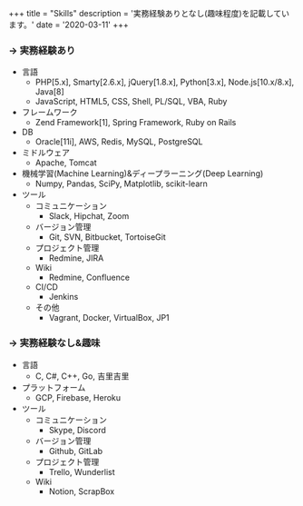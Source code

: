 +++
title = "Skills"
description = '実務経験ありとなし(趣味程度)を記載しています。'
date = '2020-03-11'
+++

### -> 実務経験あり
- 言語
  - PHP[5.x], Smarty[2.6.x], jQuery[1.8.x], Python[3.x], Node.js[10.x/8.x], Java[8]
  - JavaScript, HTML5, CSS, Shell, PL/SQL, VBA, Ruby
- フレームワーク
  - Zend Framework[1], Spring Framework, Ruby on Rails
- DB
  - Oracle[11i], AWS, Redis, MySQL, PostgreSQL
- ミドルウェア
  - Apache, Tomcat
- 機械学習(Machine Learning)&ディープラーニング(Deep Learning)
  - Numpy, Pandas, SciPy, Matplotlib, scikit-learn
- ツール
  - コミュニケーション
    - Slack, Hipchat, Zoom
  - バージョン管理
    - Git, SVN, Bitbucket, TortoiseGit
  - プロジェクト管理
    - Redmine, JIRA
  - Wiki
    - Redmine, Confluence
  - CI/CD
    - Jenkins
  - その他
    - Vagrant, Docker, VirtualBox, JP1

### -> 実務経験なし&趣味
- 言語
  - C, C#, C++, Go, 吉里吉里
- プラットフォーム
  - GCP, Firebase, Heroku
- ツール
  - コミュニケーション
    - Skype, Discord
  - バージョン管理
    - Github, GitLab
  - プロジェクト管理
    - Trello, Wunderlist
  - Wiki
    - Notion, ScrapBox
